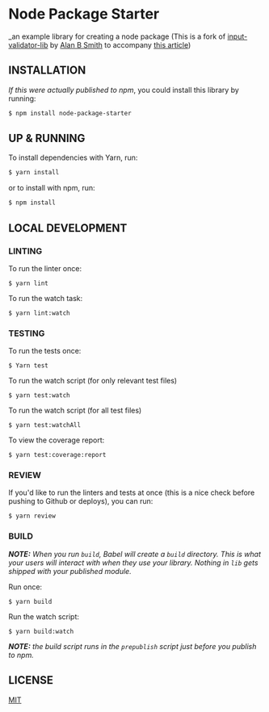 # Node Package Starter

\_an example library for creating a node package
(This is a fork of [input-validator-lib](https://github.com/alanbsmith/input-validator-lib) by [Alan B Smith](https://github.com/alanbsmith) to accompany [this article](https://medium.com/@_alanbsmith/module-development-workflow-d36bcd7bdcb6))

## INSTALLATION

_If this were actually published to npm_, you could install this library by running:

```sh
$ npm install node-package-starter
```

## UP & RUNNING

To install dependencies with Yarn, run:

```sh
$ yarn install
```

or to install with npm, run:

```sh
$ npm install
```

## LOCAL DEVELOPMENT

### LINTING

To run the linter once:

```
$ yarn lint
```

To run the watch task:

```
$ yarn lint:watch
```

### TESTING

To run the tests once:

```
$ Yarn test
```

To run the watch script (for only relevant test files)

```
$ yarn test:watch
```

To run the watch script (for all test files)

```
$ yarn test:watchAll
```

To view the coverage report:

```
$ yarn test:coverage:report
```

### REVIEW

If you'd like to run the linters and tests at once (this is a nice check before pushing to
Github or deploys), you can run:

```
$ yarn review
```

### BUILD

_**NOTE:** When you run `build`, Babel will create a `build` directory. This is what your users
will interact with when they use your library. Nothing in `lib` gets shipped with your
published module._

Run once:

```
$ yarn build
```

Run the watch script:

```
$ yarn build:watch
```

_**NOTE:** the build script runs in the `prepublish` script just before you publish to npm._

## LICENSE

[MIT](https://github.com/alanbsmith/input-validator-lib/blob/master/LICENSE)
